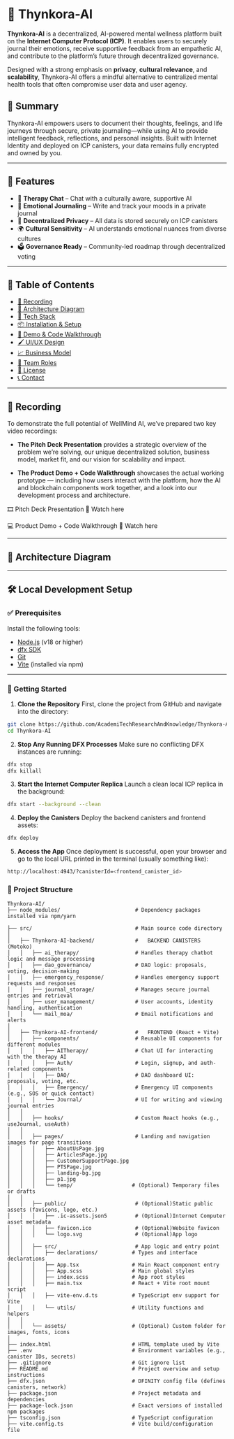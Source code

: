 # 🧠 Thynkora-AI

**Thynkora-AI** is a decentralized, AI-powered mental wellness platform built on the **Internet Computer Protocol (ICP)**. It enables users to securely journal their emotions, receive supportive feedback from an empathetic AI, and contribute to the platform’s future through decentralized governance.

Designed with a strong emphasis on **privacy**, **cultural relevance**, and **scalability**, Thynkora-AI offers a mindful alternative to centralized mental health tools that often compromise user data and user agency.

## 📌 Summary

Thynkora-AI empowers users to document their thoughts, feelings, and life journeys through secure, private journaling—while using AI to provide intelligent feedback, reflections, and personal insights. Built with Internet Identity and deployed on ICP canisters, your data remains fully encrypted and owned by you.

---

## 🚀 Features

- 🤖 **Therapy Chat** – Chat with a culturally aware, supportive AI  
- 📝 **Emotional Journaling** – Write and track your moods in a private journal  
- 🔐 **Decentralized Privacy** – All data is stored securely on ICP canisters  
- 🌍 **Cultural Sensitivity** – AI understands emotional nuances from diverse cultures  
- 🗳️ **Governance Ready** – Community-led roadmap through decentralized voting

---
## 📜 Table of Contents

- [🎥 Recording](#-recording)
- [🧠 Architecture Diagram](#-architecture-diagram)
- [📲 Tech Stack](#-tech-stack)
- [📦 Installation & Setup](#-installation--setup)
- [🧪 Demo & Code Walkthrough](#-demo--code-walkthrough)
- [🖌️ UI/UX Design](#-uiux-design)
- [📈 Business Model](#-business-model)
- [💬 Team Roles](#-team-roles)
- [📄 License](#-license)
- [📞 Contact](#-contact)

---
## 🎥 Recording

To demonstrate the full potential of WellMind AI, we’ve prepared two key video recordings:

- **The Pitch Deck Presentation** provides a strategic overview of the problem we’re solving, our unique decentralized solution, business model, market fit, and our vision for scalability and impact.

- **The Product Demo + Code Walkthrough** showcases the actual working prototype — including how users interact with the platform, how the AI and blockchain components work together, and a look into our development process and architecture.

🎞️ Pitch Deck Presentation
📍 Watch here

💻 Product Demo + Code Walkthrough
📍 Watch here

---
## 🧠 Architecture Diagram
---
## 🛠️ Local Development Setup

### ✅ Prerequisites

Install the following tools:

- [Node.js](https://nodejs.org/) (v18 or higher)
- [dfx SDK](https://internetcomputer.org/docs/current/developer-docs/setup/install/)
- [Git](https://git-scm.com/)
- [Vite](https://vitejs.dev/) (installed via npm)

---

### 🚀 Getting Started
1. **Clone the Repository**
First, clone the project from GitHub and navigate into the directory:
```bash
git clone https://github.com/AcademiTechResearchAndKnowledge/Thynkora-AI.git
cd Thynkora-AI
```
2. **Stop Any Running DFX Processes**
Make sure no conflicting DFX instances are running:

```bash
dfx stop
dfx killall
```
3. **Start the Internet Computer Replica**
Launch a clean local ICP replica in the background:

```bash
dfx start --background --clean
```
4. **Deploy the Canisters**
Deploy the backend canisters and frontend assets:

```bash
dfx deploy
```
5. **Access the App**
Once deployment is successful, open your browser and go to the local URL printed in the terminal (usually something like):
```bash
http://localhost:4943/?canisterId=<frontend_canister_id>
```

### 📁 Project Structure
```
Thynkora-AI/
├── node_modules/                        # Dependency packages installed via npm/yarn

├── src/                                 # Main source code directory
│
│   ├── Thynkora-AI-backend/             #   BACKEND CANISTERS (Motoko)
│   │   ├── ai_therapy/                  # Handles therapy chatbot logic and message processing
│   │   ├── dao_governance/              # DAO logic: proposals, voting, decision-making
│   │   ├── emergency_response/          # Handles emergency support requests and responses
│   │   ├── journal_storage/             # Manages secure journal entries and retrieval
│   │   ├── user_management/             # User accounts, identity handling, authentication
│   │   └── mail_moa/                    # Email notifications and alerts 
│
│   ├── Thynkora-AI-frontend/            #   FRONTEND (React + Vite)
│   │   ├── components/                  # Reusable UI components for different modules
│   │   │   ├── AITherapy/               # Chat UI for interacting with the therapy AI
│   │   │   ├── Auth/                    # Login, signup, and auth-related components
│   │   │   ├── DAO/                     # DAO dashboard UI: proposals, voting, etc.
│   │   │   ├── Emergency/               # Emergency UI components (e.g., SOS or quick contact)
│   │   │   └── Journal/                 # UI for writing and viewing journal entries
│   │
│   │   ├── hooks/                       # Custom React hooks (e.g., useJournal, useAuth)
│   │
│   │   ├── pages/                       # Landing and navigation images for page transitions
│   │   │   ├── AboutUsPage.jpg
│   │   │   ├── ArticlesPage.jpg
│   │   │   ├── CustomerSupportPage.jpg
│   │   │   ├── PTSPage.jpg
│   │   │   ├── landing-bg.jpg
│   │   │   ├── p1.jpg
│   │   │   └── temp/                   # (Optional) Temporary files or drafts
│   │
│   │   ├── public/                      # (Optional)Static public assets (favicons, logo, etc.)
│   │   │   ├── .ic-assets.json5         # (Optional)Internet Computer asset metadata
│   │   │   ├── favicon.ico              # (Optional)Website favicon
│   │   │   └── logo.svg                 # (Optional)App logo
│   │
│   │   ├── src/                         # App logic and entry point
│   │   │   ├── declarations/           # Types and interface declarations
│   │   │   ├── App.tsx                 # Main React component entry
│   │   │   ├── App.scss                # Main global styles
│   │   │   ├── index.scss              # App root styles
│   │   │   ├── main.tsx                # React + Vite root mount script
│   │   │   ├── vite-env.d.ts           # TypeScript env support for Vite
│   │   │   └── utils/                  # Utility functions and helpers
│   │
│   │   └── assets/                     # (Optional) Custom folder for images, fonts, icons
│
├── index.html                          # HTML template used by Vite
├── .env                                # Environment variables (e.g., canister IDs, secrets)
├── .gitignore                          # Git ignore list
├── README.md                           # Project overview and setup instructions
├── dfx.json                            # DFINITY config file (defines canisters, network)
├── package.json                        # Project metadata and dependencies
├── package-lock.json                   # Exact versions of installed npm packages
├── tsconfig.json                       # TypeScript configuration
├── vite.config.ts                      # Vite build/configuration file
```
